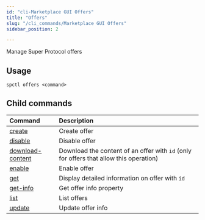 ```yaml
---
id: "cli-Marketplace GUI Offers"
title: "Offers"
slug: "/cli_commands/Marketplace GUI Offers"
sidebar_position: 2

---
```


Manage Super Protocol offers

## Usage

```
spctl offers <command>
```

## Child commands

|**Command**|**Description**|
| :- | :- |
|[create](/testnet/cli/commands/offers/create)|Create offer|
|[disable](/testnet/cli/commands/offers/list)|Disable offer|
|[download-content](/testnet/cli/commands/offers/download-content)|Download the content of an offer with `id` (only for offers that allow this operation)|
|[enable](/testnet/cli/commands/offers/list)|Enable offer|
|[get](/testnet/cli/commands/offers/get)|Display detailed information on offer with `id`|
|[get-info](/testnet/cli/commands/offers/list)|Get offer info property|
|[list](/testnet/cli/commands/offers/list)|List offers|
|[update](/testnet/cli/commands/offers/list)|Update offer info|